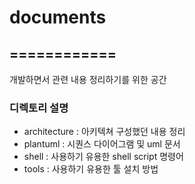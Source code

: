 # documents
============
---------
개발하면서 관련 내용 정리하기를 위한 공간

### 디렉토리 설명
- architecture : 아키텍쳐 구성했던 내용 정리
- plantuml : 시퀀스 다이어그램 및 uml 문서
- shell : 사용하기 유용한 shell script 명령어
- tools : 사용하기 유용한 툴 설치 방법
